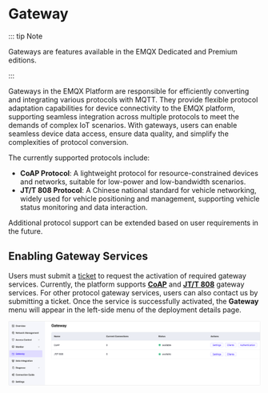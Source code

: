 # Gateway

::: tip Note

Gateways are features available in the EMQX Dedicated and Premium editions.

:::

Gateways in the EMQX Platform are responsible for efficiently converting and integrating various protocols with MQTT. They provide flexible protocol adaptation capabilities for device connectivity to the EMQX platform, supporting seamless integration across multiple protocols to meet the demands of complex IoT scenarios. With gateways, users can enable seamless device data access, ensure data quality, and simplify the complexities of protocol conversion.

The currently supported protocols include:

- **CoAP Protocol**: A lightweight protocol for resource-constrained devices and networks, suitable for low-power and low-bandwidth scenarios.
- **JT/T 808 Protocol**: A Chinese national standard for vehicle networking, widely used for vehicle positioning and management, supporting vehicle status monitoring and data interaction.

Additional protocol support can be extended based on user requirements in the future.

## Enabling Gateway Services

Users must submit a [ticket](../feature/tickets.md) to request the activation of required gateway services. Currently, the platform supports **[CoAP](./coap.md)** and **[JT/T 808](./jt808.md)** gateway services. For other protocol gateway services, users can also contact us by submitting a ticket. Once the service is successfully activated, the **Gateway** menu will appear in the left-side menu of the deployment details page.

![gateway](./_assets/gateway.png)

